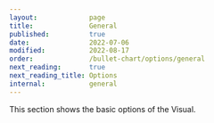 ```yaml
---
layout:             page
title:              General
published:          true
date:               2022-07-06
modified:   	    2022-08-17
order:              /bullet-chart/options/general
next_reading:       true
next_reading_title: Options
internal:           general
---
```


This section shows the basic options of the Visual.
